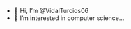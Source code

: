 - 👋 Hi, I’m @VidalTurcios06
- 👀 I’m interested in computer science...

  
<!---
VidalTurcios06/VidalTurcios06 is a ✨ special ✨ repository because its `README.md` (this file) appears on your GitHub profile.
You can click the Preview link to take a look at your changes.
--->
